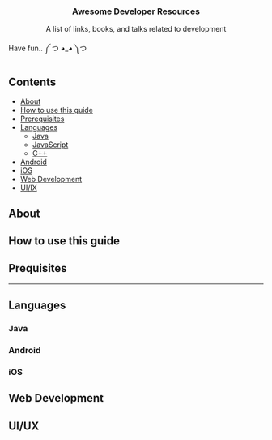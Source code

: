 <h3 align="center"> Awesome Developer Resources </h3>
<p align="center"> A list of links, books, and talks related to development </p>

<p> Have fun.. ༼ つ ◕_◕ ༽つ </p>

## Contents

- [About](#about)
- [How to use this guide](#how-to-use-this-guide)
- [Prerequisites](#prerequisites)
- [Languages](#languages)
    - [Java](#java)
    - [JavaScript](#javascript)
    - [C++](#c++)
- [Android](#android)
- [iOS](#ios)
- [Web Development](#web-development)
- [UI/IX](#ui-ux)

## About

## How to use this guide

## Prequisites

---

## Languages 

### Java

### Android


### iOS

## Web Development

## UI/UX
